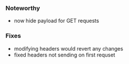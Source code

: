 ### Noteworthy

- now hide payload for GET requests

### Fixes

- modifying headers would revert any changes
- fixed headers not sending on first requset
